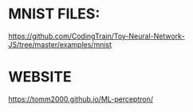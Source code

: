 # MNIST FILES:
https://github.com/CodingTrain/Toy-Neural-Network-JS/tree/master/examples/mnist

# WEBSITE
https://tomm2000.github.io/ML-perceptron/